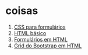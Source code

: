 # coisas

1. [CSS para formulários](css_para_formulários.md)
1. [HTML básico](html_básico.md)
1. [Formulários em HTML](formulários_em_html.md)
1. [Grid do Bootstrap em HTML](grid_do_bootstrap_em_html.md)
